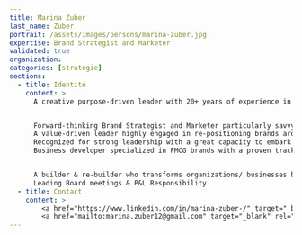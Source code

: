 ```yaml
---
title: Marina Zuber
last_name: Zuber
portrait: /assets/images/persons/marina-zuber.jpg
expertise: Brand Strategist and Marketer
validated: true
organization:
categories: [strategie]
sections:
  - title: Identité
    content: >
      A creative purpose-driven leader with 20+ years of experience in communication and brand engagement who believes sustainability is the only way for business to thrive


      Forward-thinking Brand Strategist and Marketer particularly savvy in building brand platforms and articulating their purpose.
      A value-driven leader highly engaged in re-positioning brands around a sustainable purpose & strategy.
      Recognized for strong leadership with a great capacity to embark teams with diverse and multinational backgrounds behind a shared vision.
      Business developer specialized in FMCG brands with a proven track record in growing some of the world’s largest brands globally, in many geographies (EMEA, Russia, Asia-Pacific, North America) including being de-located in NY for 3 years.


      A builder & re-builder who transforms organizations/ businesses by leveraging the power of creativity to grow their business.
      Leading Board meetings & P&L Responsibility
  - title: Contact
    content: >
        <a href="https://www.linkedin.com/in/marina-zuber-/" target="_blank" rel="noreferrer">LinkedIn</a> –
        <a href="mailto:marina.zuber12@gmail.com" target="_blank" rel="noreferrer">Mail</a>
---
```

